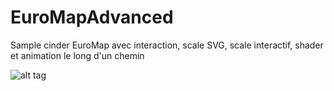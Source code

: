 EuroMapAdvanced
===============

Sample cinder EuroMap avec interaction, scale SVG, scale interactif, shader et animation le long d'un chemin

![alt tag](https://github.com/colinbouvry/EuroMapAdvanced/master/screenshot.jpg)
